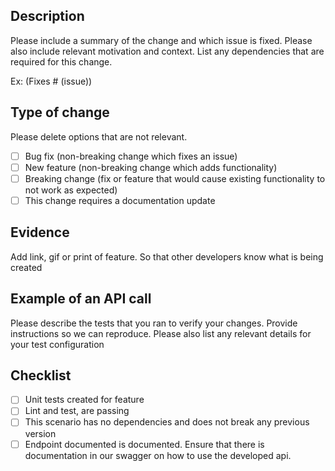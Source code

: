 ## Description

Please include a summary of the change and which issue is fixed. Please also include relevant motivation and context. List any dependencies that are required for this change.

Ex: (Fixes # (issue))

## Type of change

Please delete options that are not relevant.

- [ ] Bug fix (non-breaking change which fixes an issue)
- [ ] New feature (non-breaking change which adds functionality)
- [ ] Breaking change (fix or feature that would cause existing functionality to not work as expected)
- [ ] This change requires a documentation update

## Evidence

Add link, gif or print of feature. So that other developers know what is being created

## Example of an API call

Please describe the tests that you ran to verify your changes. Provide instructions so we can reproduce. Please also list any relevant details for your test configuration

## Checklist

- [ ] Unit tests created for feature
- [ ] Lint and test, are passing
- [ ] This scenario has no dependencies and does not break any previous version
- [ ] Endpoint documented is documented. Ensure that there is documentation in our swagger on how to use the developed api.
